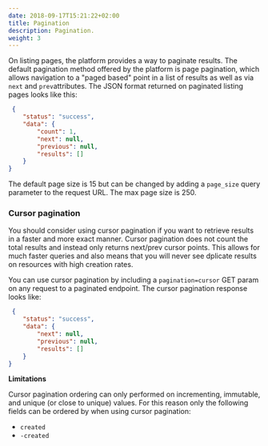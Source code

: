 ```yaml
---
date: 2018-09-17T15:21:22+02:00
title: Pagination
description: Pagination.
weight: 3
---
```


On listing pages, the platform provides a way to paginate results. The default pagination method offered by the platform is page pagination, which allows navigation to a "paged based" point in a list of results as well as via `next` and `prev`attributes. The JSON format returned on paginated listing pages looks like this:

```json
 {
    "status": "success",
    "data": {
        "count": 1,
        "next": null,
        "previous": null,
        "results": []
    }
}
```

The default page size is 15 but can be changed by adding a `page_size` query parameter to the request URL. The max page size is 250.

### Cursor pagination

You should consider using cursor pagination if you want to retrieve results in a faster and more exact manner. Cursor pagination does not count the total results and instead only returns next/prev cursor points. This allows for much faster queries and also means that you will never see dplicate results on resources with high creation rates.

You can use cursor pagination by including a `pagination=cursor` GET param on any request to a paginated endpoint. The cursor pagination response looks like:

```json
 {
    "status": "success",
    "data": {
        "next": null,
        "previous": null,
        "results": []
    }
}
```

**Limitations**

Cursor pagination ordering can only performed on incrementing, immutable, and unique (or close to unique) values. For this reason only the following fields can be ordered by when using cursor pagination:

- `created`
- `-created`
